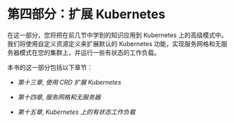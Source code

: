 # 第四部分：扩展 Kubernetes

在这一部分，您将把在前几节中学到的知识应用到 Kubernetes 上的高级模式中。我们将使用自定义资源定义来扩展默认的 Kubernetes 功能，实现服务网格和无服务器模式在您的集群上，并运行一些有状态的工作负载。

本书的这一部分包括以下章节：

+   *第十三章*, *使用 CRD 扩展 Kubernetes*

+   *第十四章*, *服务网格和无服务器*

+   *第十五章*, *Kubernetes 上的有状态工作负载*
